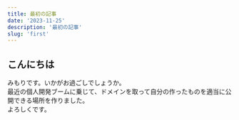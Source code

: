 ```yaml
---
title: 最初の記事
date: '2023-11-25'
description: '最初の記事'
slug: 'first'
---
```


## こんにちは

みもりです。いかがお過ごしでしょうか。  
最近の個人開発ブームに乗じて、ドメインを取って自分の作ったものを適当に公開できる場所を作りました。  
よろしくです。
